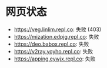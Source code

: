 # 网页状态
- https://veg.linlim.repl.co: 失败 (403)
- https://mization.edpjg.repl.co: 失败
- https://deo.babox.repl.co: 失败
- https://v2ray.yoyho.repl.co: 失败
- https://apping.eywjx.repl.co: 失败
